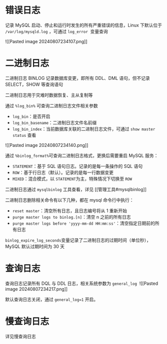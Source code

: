 # 错误日志

记录 MySQL 启动、停止和运行时发生的所有严重错误的信息，Linux 下默认位于 `/var/log/mysqld.log` ​，可通过 `log_error` ​ 变量查询

![[Pasted image 20240807234107.png]]
# 二进制日志

二进制日志 BINLOG 记录数据库变更，即所有 DDL、DML 语句，但不记录 SELECT，SHOW 等查询语句

二进制日志用于灾难时数据恢复、主从复制等

通过 `%log_bin%`​ 可查询二进制日志文件相关参数
* ​`log_bin`​：是否开启
* ​`log_bin_basename`​：二进制日志文件名前缀
* ​`log_bin_index`​：当前数据库关联的二进制日志文件，可通过 `show master status`​ 查看

![[Pasted image 20240807234140.png]]

通过 `%binlog_format%`​ 可查询二进制日志格式，更换后需要重启 MySQL 服务：
* ​`STATEMENT`​：基于 SQL 语句日志。记录的是每一条操作的 SQL 语句
* ​`ROW`​：基于行日志（默认）。记录的是每一行数据变更
* ​`MIXED`​：混合模式，以 `STATEMENT`​ 为主，特殊情况下切换至 `ROW`​

二进制日志通过 `mysqlbinlog`​ 工具查看，详见 [[管理工具#mysqlbinlog]]

二进制日志删除相关命令有以下几种，都在 mysql 命令行中执行：

* ​`reset master`​：清空所有日志，且日志编号将从 1 重新开始
* ​`purge master logs to binlog.[n]`​：清空 n 之前的所有日志
* ​`purge master logs before 'yyyy-mm-dd HH:mm:ss'`​：清空指定日期前的所有日志

​`binlog_expire_log_seconds`​ 变量记录了二进制日志的过期时间（单位秒），MySQL 默认过期时间为 30 天
# 查询日志

查询日志记录所有 DQL 与 DDL 日志，相关系统参数为 `general_log`
​
![[Pasted image 20240807234217.png]]

默认查询日志关闭，通过 `general_log=1`​ 开启。

# 慢查询日志

详见慢查询日志

‍
